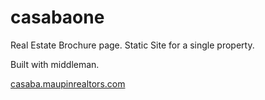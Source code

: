 # casabaone
Real Estate Brochure page. Static Site for a single property.

Built with middleman.

[casaba.maupinrealtors.com](casaba.maupinrealtors.com)
